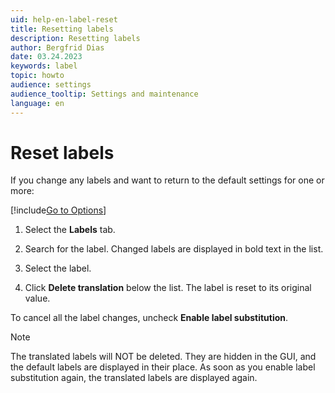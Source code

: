 ```yaml
---
uid: help-en-label-reset
title: Resetting labels
description: Resetting labels
author: Bergfrid Dias
date: 03.24.2023
keywords: label
topic: howto
audience: settings
audience_tooltip: Settings and maintenance
language: en
---
```


# Reset labels

If you change any labels and want to return to the default settings for one or more:

[!include[Go to Options](../includes/open-options.md)]

1. Select the **Labels** tab.

1. Search for the label. Changed labels are displayed in bold text in the list.

1. Select the label.

1. Click **Delete translation** below the list. The label is reset to its original value.

To cancel all the label changes, uncheck **Enable label substitution**.

> [!NOTE]
> The translated labels will NOT be deleted. They are hidden in the GUI, and the default labels are displayed in their place. As soon as you enable label substitution again, the translated labels are displayed again.

<!-- Referenced links -->

<!-- Referenced images -->
